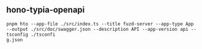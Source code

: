 ## hono-typia-openapi

```
pnpm hto --app-file ./src/index.ts --title fuzd-server --app-type App  --output ./src/doc/swagger.json --description API --app-version api --tsconfig ./tsconfi
g.json
```
